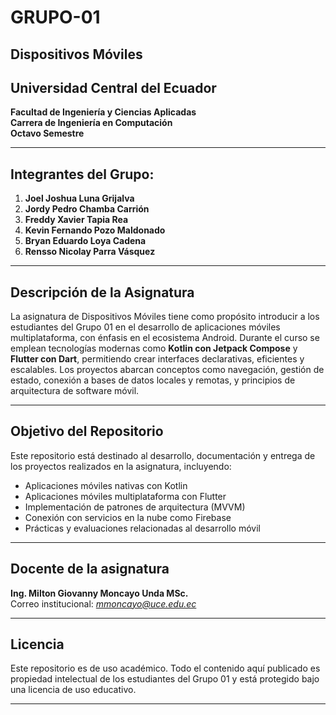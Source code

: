 # GRUPO-01 
## **Dispositivos Móviles**

## Universidad Central del Ecuador  
**Facultad de Ingeniería y Ciencias Aplicadas**  
**Carrera de Ingeniería en Computación**  
**Octavo Semestre**  

---

## Integrantes del Grupo:

1. **Joel Joshua Luna Grijalva**  
2. **Jordy Pedro Chamba Carrión**  
3. **Freddy Xavier Tapia Rea**  
4. **Kevin Fernando Pozo Maldonado**  
5. **Bryan Eduardo Loya Cadena**  
6. **Rensso Nicolay Parra Vásquez**  

---

## Descripción de la Asignatura

La asignatura de Dispositivos Móviles tiene como propósito introducir a los estudiantes del Grupo 01 en el desarrollo de aplicaciones móviles multiplataforma, con énfasis en el ecosistema Android. Durante el curso se emplean tecnologías modernas como **Kotlin con Jetpack Compose** y **Flutter con Dart**, permitiendo crear interfaces declarativas, eficientes y escalables. Los proyectos abarcan conceptos como navegación, gestión de estado, conexión a bases de datos locales y remotas, y principios de arquitectura de software móvil.

---

## Objetivo del Repositorio

Este repositorio está destinado al desarrollo, documentación y entrega de los proyectos realizados en la asignatura, incluyendo:

- Aplicaciones móviles nativas con Kotlin  
- Aplicaciones móviles multiplataforma con Flutter  
- Implementación de patrones de arquitectura (MVVM)  
- Conexión con servicios en la nube como Firebase  
- Prácticas y evaluaciones relacionadas al desarrollo móvil  

---

## Docente de la asignatura

**Ing. Milton Giovanny Moncayo Unda MSc.**  
Correo institucional: *mmoncayo@uce.edu.ec*

---

## Licencia

Este repositorio es de uso académico. Todo el contenido aquí publicado es propiedad intelectual de los estudiantes del Grupo 01 y está protegido bajo una licencia de uso educativo.

---
